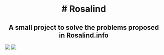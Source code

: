 <h1 align="center"># Rosalind</h1>

<h2 align="center">A small project to solve the problems proposed in Rosalind.info</h2>

![](https://img.shields.io/github/repo-size/asoretzu/Rosalind.svg)
![](https://img.shields.io/github/license/Asoretzu/Rosalind.svg)
